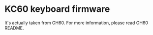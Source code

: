KC60 keyboard firmware
======================
It's actually taken from GH60. For more information, please read GH60 README.
